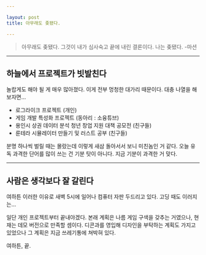 ```yaml
---

layout: post
title: 아무래도 좆됐다.

---
```


> 아무래도 좆됐다.
> 그것이 내가 심사숙고 끝에 내린 결론이다.
> 나는 좆됐다.
> -마션

-----

## 하늘에서 프로젝트가 빗발친다

놀랍게도 해야 될 게 매우 많아졌다.
이게 전부 멍청한 대가리 때문이다.
대충 나열을 해보자면...

* 로그라이크 프로젝트 (개인)
* 게임 개발 특성화 프로젝트 (동아리 : 소융튜브)
* 용인시 상권 데이터 분석 청년 창업 지원 대책 공모전 (친구들)
* 룬테라 시뮬레이터 만들기 및 러스트 공부 (친구들)

분명 하나씩 벌릴 때는 몰랐는데 이렇게 새삼 돌아서서 보니 미친놈인 거 같다.
오늘 유독 과격한 단어를 많이 쓰는 건 기분 탓이 아니다.
지금 기분이 과격한 거 맞다.

-----

## 사람은 생각보다 잘 갈린다

여하튼 이러한 이유로 새벽 5시에 일어나 컴퓨터 자판 두드리고 있다.
고딩 때도 이러지는...

일단 개인 프로젝트부터 끝내야겠다.
본래 계획은 나름 게임 구색을 갖추는 거였으나, 현재는 데모 버전으로 만족할 셈이다.
디콘과를 영입해 디자인을 부탁하는 계획도 가지고 있었으나 그 계획은 지금 쓰레기통에 쳐박혀 있다.

여하튼,
끝.
